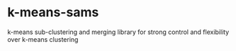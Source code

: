 # k-means-sams
k-means sub-clustering and merging library for strong control and flexibility over k-means clustering

